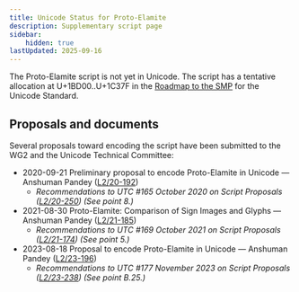 ```yaml
---
title: Unicode Status for Proto-Elamite
description: Supplementary script page
sidebar:
    hidden: true
lastUpdated: 2025-09-16
---
```


The Proto-Elamite script is not yet in Unicode. The script has a tentative allocation at U+1BD00..U+1C37F in the [Roadmap to the SMP](http://www.unicode.org/roadmaps/smp/) for the Unicode Standard.

## Proposals and documents

Several proposals toward encoding the script have been submitted to the WG2 and the Unicode Technical Committee:
- 2020-09-21 Preliminary proposal to encode Proto-Elamite in Unicode — Anshuman Pandey ([L2/20-192](http://www.unicode.org/cgi-bin/GetMatchingDocs.pl?L2/20-192))
  - _Recommendations to UTC #165 October 2020 on Script Proposals ([L2/20-250](http://www.unicode.org/L2/L2020/20250-script-adhoc-rept.pdf)) (See point 8.)_
- 2021-08-30 Proto-Elamite: Comparison of Sign Images and Glyphs — Anshuman Pandey ([L2/21-185](http://www.unicode.org/cgi-bin/GetMatchingDocs.pl?L2/21-185))
  - _Recommendations to UTC #169 October  2021 on Script Proposals ([L2/21-174](http://www.unicode.org/L2/L2021/21174-script-adhoc-rept.pdf)) (See point 5.)_
- 2023-08-18 Proposal to encode Proto-Elamite in Unicode — Anshuman Pandey ([L2/23-196](http://www.unicode.org/cgi-bin/GetMatchingDocs.pl?L2/23-196))
  - _Recommendations to UTC #177 November 2023 on Script Proposals ([L2/23-238](http://www.unicode.org/cgi-bin/GetMatchingDocs.pl?L2/23-238)) (See point B.25.)_
